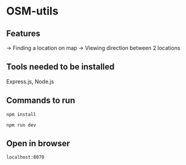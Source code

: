# OSM-utils
## Features
-> Finding a location on map
-> Viewing direction between 2 locations

## Tools needed to be installed
Express.js, Node.js

## Commands to run
```
npm install
```
```
npm run dev
```
## Open in browser
```
localhost:8070
```


